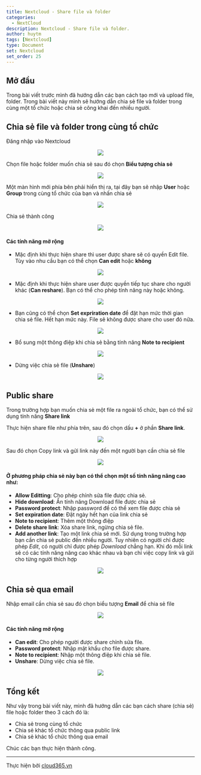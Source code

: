 ```yaml
---
title: Nextcloud - Share file và folder
categories:
  - NextCloud
description: Nextcloud - Share file và folder.
author: huytm
tags: [Nextcloud]
type: Document
set: Nextcloud
set_order: 25
---
```


## Mở đầu

Trong bài viết trước mình đã hướng dẫn các bạn cách tạo mới và upload file, folder. Trong bài viết này mình sẽ hướng dẫn chia sẻ file và folder trong cùng một tổ chức hoặc chia sẻ công khai đến nhiều người.

## Chia sẻ file và folder trong cùng tổ chức

Đăng nhập vào Nextcloud

<p align="center">
<img src="../images/img-nextcloud/part1/nextcloud1-8.png">
</p>

Chọn file hoặc folder muốn chia sẻ sau đó chọn **Biểu tượng chia sẻ**

<p align="center">
<img src="../images/img-nextcloud/part4/nextcloud4-1.png">
</p>

Một màn hình mới phía bên phải hiển thị ra, tại đây bạn sẽ nhập **User** hoặc **Group** trong cùng tổ chức của bạn và nhấn chia sẻ 

<p align="center">
<img src="../images/img-nextcloud/part4/nextcloud4-2.png">
</p>

Chia sẻ thành công

<p align="center">
<img src="../images/img-nextcloud/part4/nextcloud4-3.png">
</p>

#### Các tính năng mở rộng

- Mặc định khi thực hiện share thì user được share sẽ có quyền Edit file. Tùy vào nhu cầu bạn có thể chọn **Can edit** hoặc **không**

<p align="center">
<img src="../images/img-nextcloud/part4/nextcloud4-4.png">
</p>

- Mặc định khi thực hiện share user được quyền tiếp tục share cho người khác (**Can reshare**). Bạn có thể cho phép tính năng này hoặc không.

<p align="center">
<img src="../images/img-nextcloud/part4/nextcloud4-5.png">
</p>

- Bạn cũng có thể chọn **Set expriration date** để đặt hạn mức thời gian chia sẻ file. Hết hạn mức này. File sẽ không được share cho user đó nữa.

<p align="center">
<img src="../images/img-nextcloud/part4/nextcloud4-6.png">
</p>

- Bổ sung một thông điệp khi chia sẻ bằng tính năng **Note to recipient**

<p align="center">
<img src="../images/img-nextcloud/part4/nextcloud4-7.png">
</p>

- Dừng việc chia sẻ file (**Unshare**)

<p align="center">
<img src="../images/img-nextcloud/part4/nextcloud4-8.png">
</p>

## Public share

Trong trường hợp bạn muốn chia sẻ một file ra ngoài tổ chức, bạn có thể sử dụng tính năng **Share link**

Thực hiện share file như phía trên, sau đó chọn dấu **+** ở phần **Share link**.

<p align="center">
<img src="../images/img-nextcloud/part4/nextcloud4-9.png">
</p>

Sau đó chọn Copy link và gửi link này đến một người bạn cần chia sẻ file

<p align="center">
<img src="../images/img-nextcloud/part4/nextcloud4-11.png">
</p>


#### Ở phương pháp chia sẻ này bạn có thể chọn một số tính năng nâng cao như:

- **Allow Editting**: Cho phép chỉnh sửa file được chia sẻ.
- **Hide download**: Ẩn tính năng Download file được chia sẻ
- **Password protect**: Nhập password để có thể xem file được chia sẻ
- **Set expiration date**: Đặt ngày hết hạn của link chia sẻ
- **Note to recipient**: Thêm một thông điệp 
- **Delete share link**: Xóa share link, ngừng chia sẻ file.
- **Add another link**: Tạo một link chia sẻ mới. Sử dụng trong trường hợp bạn cần chia sẻ public đến nhiều người. Tuy nhiên có người chỉ được phép *Edit*, có người chỉ được phép *Download* chẳng hạn. Khi đó mỗi link sẽ có các tính năng nâng cao khác nhau và bạn chỉ việc copy link và gửi cho từng người thích hợp

<p align="center">
<img src="../images/img-nextcloud/part4/nextcloud4-10.png">
</p>

## Chia sẻ qua email

Nhập email cần chia sẻ sau đó chọn biểu tượng **Email** để chia sẻ file 

<p align="center">
<img src="../images/img-nextcloud/part4/nextcloud4-12.png">
</p>

#### Các tính năng mở rộng

- **Can edit**: Cho phép người được share chỉnh sửa file.
- **Password protect**: Nhập mật khẩu cho file được share.
- **Note to recipient**: Nhập một thông điệp khi chia sẻ file.
- **Unshare**: Dừng việc chia sẻ file. 

<p align="center">
<img src="../images/img-nextcloud/part4/nextcloud4-13.png">
</p>

## Tổng kết

Như vậy trong bài viết này, mình đã hướng dẫn các bạn cách share (chia sẻ) file hoặc folder theo 3 cách đó là:

- Chia sẻ trong cùng tổ chức 
- Chia sẻ khác tổ chức thông qua public link
- Chia sẻ khác tổ chức thông qua email

Chúc các bạn thực hiện thành công.

---

Thực hiện bởi <a href="https://cloud365.vn/" target="_blank">cloud365.vn</a>
